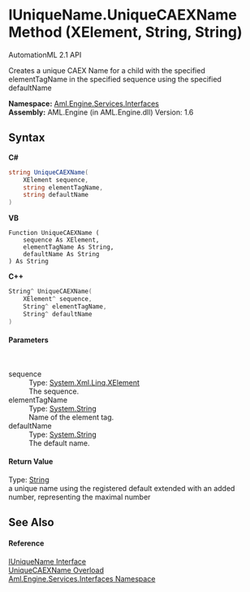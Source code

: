 # IUniqueName.UniqueCAEXName Method (XElement, String, String)
AutomationML 2.1 API 

Creates a unique CAEX Name for a child with the specified elementTagName in the specified sequence using the specified defaultName

**Namespace:**&nbsp;<a href="N_Aml_Engine_Services_Interfaces">Aml.Engine.Services.Interfaces</a><br />**Assembly:**&nbsp;AML.Engine (in AML.Engine.dll) Version: 1.6

## Syntax

**C#**<br />
``` C#
string UniqueCAEXName(
	XElement sequence,
	string elementTagName,
	string defaultName
)
```

**VB**<br />
``` VB
Function UniqueCAEXName ( 
	sequence As XElement,
	elementTagName As String,
	defaultName As String
) As String
```

**C++**<br />
``` C++
String^ UniqueCAEXName(
	XElement^ sequence, 
	String^ elementTagName, 
	String^ defaultName
)
```


#### Parameters
&nbsp;<dl><dt>sequence</dt><dd>Type: <a href="https://docs.microsoft.com/dotnet/api/system.xml.linq.xelement" target="_parent" rel="noopener noreferrer">System.Xml.Linq.XElement</a><br />The sequence.</dd><dt>elementTagName</dt><dd>Type: <a href="https://docs.microsoft.com/dotnet/api/system.string" target="_parent" rel="noopener noreferrer">System.String</a><br />Name of the element tag.</dd><dt>defaultName</dt><dd>Type: <a href="https://docs.microsoft.com/dotnet/api/system.string" target="_parent" rel="noopener noreferrer">System.String</a><br />The default name.</dd></dl>

#### Return Value
Type: <a href="https://docs.microsoft.com/dotnet/api/system.string" target="_parent" rel="noopener noreferrer">String</a><br />a unique name using the registered default extended with an added number, representing the maximal number

## See Also


#### Reference
<a href="T_Aml_Engine_Services_Interfaces_IUniqueName">IUniqueName Interface</a><br /><a href="Overload_Aml_Engine_Services_Interfaces_IUniqueName_UniqueCAEXName">UniqueCAEXName Overload</a><br /><a href="N_Aml_Engine_Services_Interfaces">Aml.Engine.Services.Interfaces Namespace</a><br />